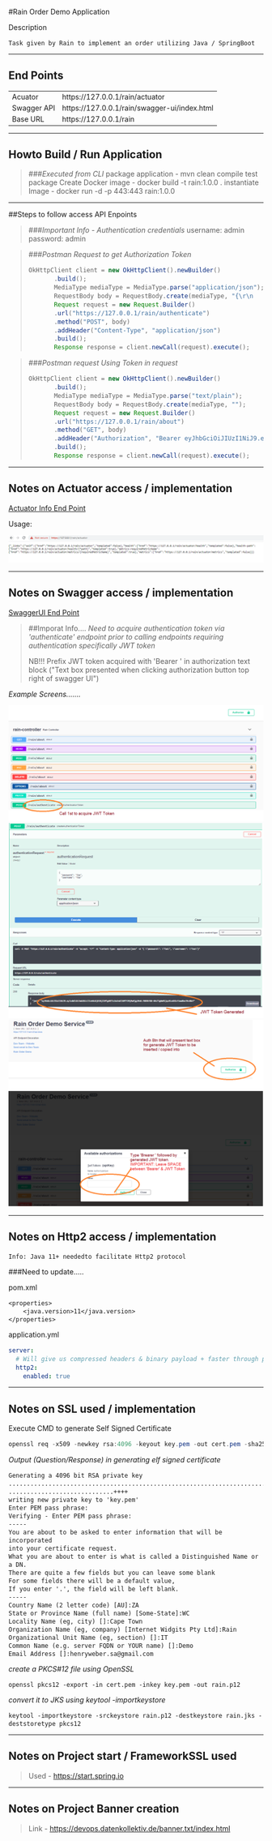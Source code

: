 #Rain Order Demo Application

Description
```text
Task given by Rain to implement an order utilizing Java / SpringBoot  
```

---
## End Points

<table>
    <tr>
        <td>Acuator</td>
        <td>https://127.0.0.1/rain/actuator</td>
    </tr>
    <tr>
        <td>Swagger API</td>
        <td>https://127.0.0.1/rain/swagger-ui/index.html</td>
    </tr>
    <tr>
        <td>Base URL</td>
        <td>https://127.0.0.1/rain</td>
    </tr>
</table>

---
## Howto Build / Run Application

> ###*Executed from CLI*
>       package application - mvn clean compile test package 
>       Create Docker image - docker build -t rain:1.0.0 . 
>       instantiate Image   - docker run -d -p 443:443 rain:1.0.0


---
##Steps to follow access API Enpoints

> ###*Important Info - Authentication credentials*
>        username: admin\
>        password: admin

> ###*Postman Request to get Authorization Token*
>```java
>OkHttpClient client = new OkHttpClient().newBuilder()
>        .build();
>        MediaType mediaType = MediaType.parse("application/json");
>        RequestBody body = RequestBody.create(mediaType, "{\r\n    \"username\":\"admin\",\r\n    \"password\":\"admin\"\r\n}");
>        Request request = new Request.Builder()
>        .url("https://127.0.0.1/rain/authenticate")
>        .method("POST", body)
>        .addHeader("Content-Type", "application/json")
>        .build();
>        Response response = client.newCall(request).execute();
>```

> ###*Postman request Using Token in request*
>```java
>OkHttpClient client = new OkHttpClient().newBuilder()
>        .build();
>        MediaType mediaType = MediaType.parse("text/plain");
>        RequestBody body = RequestBody.create(mediaType, "");
>        Request request = new Request.Builder()
>        .url("https://127.0.0.1/rain/about")
>        .method("GET", body)
>        .addHeader("Authorization", "Bearer eyJhbGciOiJIUzI1NiJ9.eyJzdWIiOiJmb28iLCJleHAiOjE2NjI1MTE0OTksImlhdCI6MTY2MjI5NTQ5OX0.u4HY79LjN8HoYzkZO7YIPwZVPOC8vWsoS3gyk_Nr-F8")
>        .build();
>        Response response = client.newCall(request).execute();
>```

---
## Notes on Actuator access / implementation

[Actuator Info End Point](https://127.0.0.1/rain/actuator)

Usage:

![img_5.png](img_5.png)

---
## Notes on Swagger access / implementation

[SwaggerUI End Point](htts://127.0.0.1/rain/swagger-ui/index.html)

>##Imporat Info....
> *Need to acquire authentication token via 'authenticate' endpoint
> prior to calling endpoints requiring authentication specifically
> JWT token*
> 
> NB!!! Prefix JWT token acquired with 'Bearer ' in authorization 
> text block ("Text box presented when clicking authorization button
> top right of swagger UI")

*Example Screens.......*

![img.png](img.png)
![img_3.png](img_3.png)
![img_2.png](img_2.png)
![img_4.png](img_4.png)

---
## Notes on Http2 access / implementation

```
Info: Java 11+ neededto facilitate Http2 protocol
```

###Need to update.....

pom.xml
```properties
<properties>
    <java.version>11</java.version>
</properties>
```

application.yml
```yaml
server:
  # Will give us compressed headers & binary payload + faster through put
  http2:
    enabled: true
```

---
## Notes on SSL used / implementation

Execute CMD to generate Self Signed Certificate
```java
openssl req -x509 -newkey rsa:4096 -keyout key.pem -out cert.pem -sha256 -days 365
```

*Output (Question/Response) in generating elf signed certificate*
```
Generating a 4096 bit RSA private key
.............................................................................................................................................................................................................................................................................................................................++++
.............................++++
writing new private key to 'key.pem'
Enter PEM pass phrase:
Verifying - Enter PEM pass phrase:
-----
You are about to be asked to enter information that will be incorporated
into your certificate request.
What you are about to enter is what is called a Distinguished Name or a DN.
There are quite a few fields but you can leave some blank
For some fields there will be a default value,
If you enter '.', the field will be left blank.
-----
Country Name (2 letter code) [AU]:ZA
State or Province Name (full name) [Some-State]:WC
Locality Name (eg, city) []:Cape Town
Organization Name (eg, company) [Internet Widgits Pty Ltd]:Rain
Organizational Unit Name (eg, section) []:IT
Common Name (e.g. server FQDN or YOUR name) []:Demo
Email Address []:henryweber.sa@gmail.com
```
*create a PKCS#12 file using OpenSSL*
```
openssl pkcs12 -export -in cert.pem -inkey key.pem -out rain.p12
```
*convert it to JKS using keytool -importkeystore*
```
keytool -importkeystore -srckeystore rain.p12 -destkeystore rain.jks -deststoretype pkcs12
```
---
## Notes on Project start / FrameworkSSL used

>Used -  https://start.spring.io

---
## Notes on Project Banner creation

>Link - https://devops.datenkollektiv.de/banner.txt/index.html
